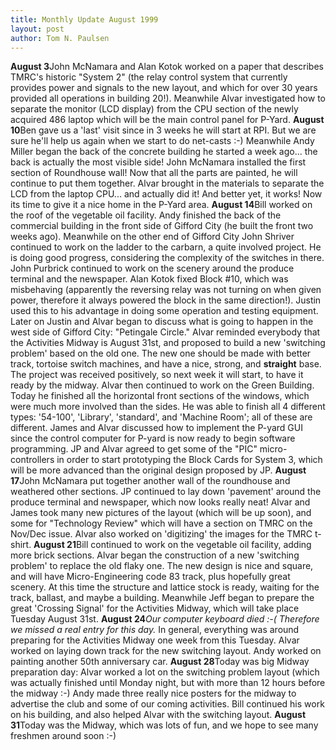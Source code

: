 ```yaml
---
title: Monthly Update August 1999 
layout: post
author: Tom N. Paulsen
---
```




 **August 3**John McNamara and Alan Kotok worked on a paper that describes TMRC's historic "System 2" (the relay control system that currently provides power and signals to the new layout, and which for over 30 years provided all operations in building 20!). Meanwhile Alvar investigated how to separate the monitor (LCD display) from the CPU section of the newly acquired 486 laptop which will be the main control panel for P\-Yard. **August 10**Ben gave us a 'last' visit since in 3 weeks he will start at RPI. But we are sure he'll help us again when we start to do net\-casts :\-)  Meanwhile Andy Miller began the back of the concrete building he started a week ago... the back is actually the most visible side! John McNamara installed the first section of Roundhouse wall! Now that all the parts are painted, he will continue to put them together. Alvar brought in the materials to separate the LCD from the laptop CPU... and actually did it! And better yet, it works! Now its time to give it a nice home in the P\-Yard area. **August 14**Bill worked on the roof of the vegetable oil facility. Andy finished the back of the commercial building in the front side of Gifford City (he built the front two weeks ago). Meanwhile on the other end of Gifford City John Shriver continued to work on the ladder to the carbarn, a quite involved project. He is doing good progress, considering the complexity of the switches in there. John Purbrick continued to work on the scenery around the produce terminal and the newspaper.  Alan Kotok fixed Block \#10, which was misbehaving (apparently the reversing relay was not turning on when given power, therefore it always powered the block in the same direction!). Justin used this to his advantage in doing some operation and testing equipment. Later on Justin and Alvar began to discuss what is going to happen in the west side of Gifford City: "Petingale Circle."  Alvar reminded everybody that the Activities Midway is August 31st, and proposed to build a new 'switching problem' based on the old one. The new one should be made with better track, tortoise switch machines, and have a nice, strong, and **straight** base. The project was received positively, so next week it will start, to have it ready by the midway.  Alvar then continued to work on the Green Building. Today he finished all the horizontal front sections of the windows, which were much more involved than the sides. He was able to finish all 4 different types: '54\-100', 'Library', 'standard', and 'Machine Room'; all of these are different.  James and Alvar discussed how to implement the P\-yard GUI since the control computer for P\-yard is now ready to begin software programming. JP and Alvar agreed to get some of the "PIC" micro\-controllers in order to start prototyping the Block Cards for System 3, which will be more advanced than the original design proposed by JP. **August 17**John McNamara put together another wall of the roundhouse and weathered other sections. JP continued to lay down 'pavement' around the produce terminal and newspaper, which now looks really neat! Alvar and James took many new pictures of the layout (which will be up soon), and some for "Technology Review" which will have a section on TMRC on the Nov/Dec issue. Alvar also worked on 'digitizing' the images for the TMRC t\-shirt. **August 21**Bill continued to work on the vegetable oil facility, adding more brick sections. Alvar began the construction of a new 'switching problem' to replace the old flaky one. The new design is nice and square, and will have Micro\-Engineering code 83 track, plus hopefully great scenery. At this time the structure and lattice stock is ready, waiting for the track, ballast, and maybe a building. Meanwhile Jeff began to prepare the great 'Crossing Signal' for the Activities Midway, which will take place Tuesday August 31st. **August 24***Our computer keyboard died :\-( Therefore we missed a real entry for this day.* In general, everything was around preparing for the Activities Midway one week from this Tuesday. Alvar worked on laying down track for the new switching layout. Andy worked on painting another  50th anniversary car. **August 28**Today was big Midway preparation day: Alvar worked a lot on the switching problem layout (which was actually finished until Monday night, but with more than 12 hours before the midway :\-) Andy made three really nice posters for the midway to advertise the club and some of our coming activities. Bill continued his work on his building, and also helped Alvar with the switching layout. **August 31**Today was the Midway, which was lots of fun, and we hope to see many freshmen around soon :\-)   